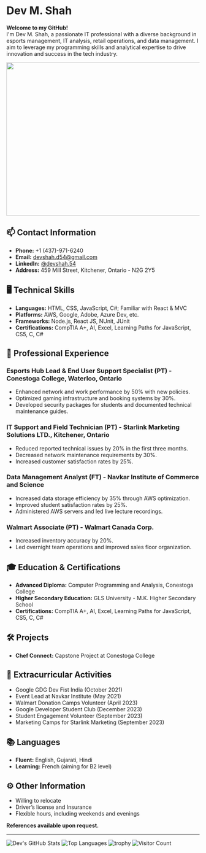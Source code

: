 # Dev M. Shah

**Welcome to my GitHub!**  
I'm Dev M. Shah, a passionate IT professional with a diverse background in esports management, IT analysis, retail operations, and data management. I aim to leverage my programming skills and analytical expertise to drive innovation and success in the tech industry.

<div align="center">
    <img src="https://media.giphy.com/media/3o7aD2saalBwwftBIY/giphy.gif" width="600" height="400"/>
</div>

## 📫 Contact Information
- **Phone:** +1 (437)-971-6240
- **Email:** devshah.d54@gmail.com
- **LinkedIn:** [@devshah.54](https://www.linkedin.com/in/devshah.54/)
- **Address:** 459 Mill Street, Kitchener, Ontario - N2G 2Y5

## 🖥️ Technical Skills
- **Languages:** HTML, CSS, JavaScript, C#; Familiar with React & MVC
- **Platforms:** AWS, Google, Adobe, Azure Dev, etc.
- **Frameworks:** Node.js, React JS, NUnit, JUnit
- **Certifications:** CompTIA A+, AI, Excel, Learning Paths for JavaScript, CS5, C, C#

## 🏢 Professional Experience
### Esports Hub Lead & End User Support Specialist (PT) - Conestoga College, Waterloo, Ontario
- Enhanced network and work performance by 50% with new policies.
- Optimized gaming infrastructure and booking systems by 30%.
- Developed security packages for students and documented technical maintenance guides.

### IT Support and Field Technician (PT) - Starlink Marketing Solutions LTD., Kitchener, Ontario
- Reduced reported technical issues by 20% in the first three months.
- Decreased network maintenance requirements by 30%.
- Increased customer satisfaction rates by 25%.

### Data Management Analyst (FT) - Navkar Institute of Commerce and Science
- Increased data storage efficiency by 35% through AWS optimization.
- Improved student satisfaction rates by 25%.
- Administered AWS servers and led live lecture recordings.

### Walmart Associate (PT) - Walmart Canada Corp.
- Increased inventory accuracy by 20%.
- Led overnight team operations and improved sales floor organization.

## 🎓 Education & Certifications
- **Advanced Diploma:** Computer Programming and Analysis, Conestoga College
- **Higher Secondary Education:** GLS University - M.K. Higher Secondary School
- **Certifications:** CompTIA A+, AI, Excel, Learning Paths for JavaScript, CS5, C, C#

## 🛠️ Projects
- **Chef Connect:** Capstone Project at Conestoga College

## 🌟 Extracurricular Activities
- Google GDG Dev Fist India (October 2021)
- Event Lead at Navkar Institute (May 2021)
- Walmart Donation Camps Volunteer (April 2023)
- Google Developer Student Club (December 2023)
- Student Engagement Volunteer (September 2023)
- Marketing Camps for Starlink Marketing (September 2023)

## 📚 Languages
- **Fluent:** English, Gujarati, Hindi
- **Learning:** French (aiming for B2 level)

## ⚙️ Other Information
- Willing to relocate
- Driver’s license and Insurance
- Flexible hours, including weekends and evenings

**References available upon request.**

---

![Dev's GitHub Stats](https://github-readme-stats.vercel.app/api?username=your-username&show_icons=true&theme=radical)
![Top Languages](https://github-readme-stats.vercel.app/api/top-langs/?username=your-username&layout=compact&theme=radical)
![trophy](https://github-profile-trophy.vercel.app/?username=your-username)
![Visitor Count](https://komarev.com/ghpvc/?username=your-username&color=blue)
